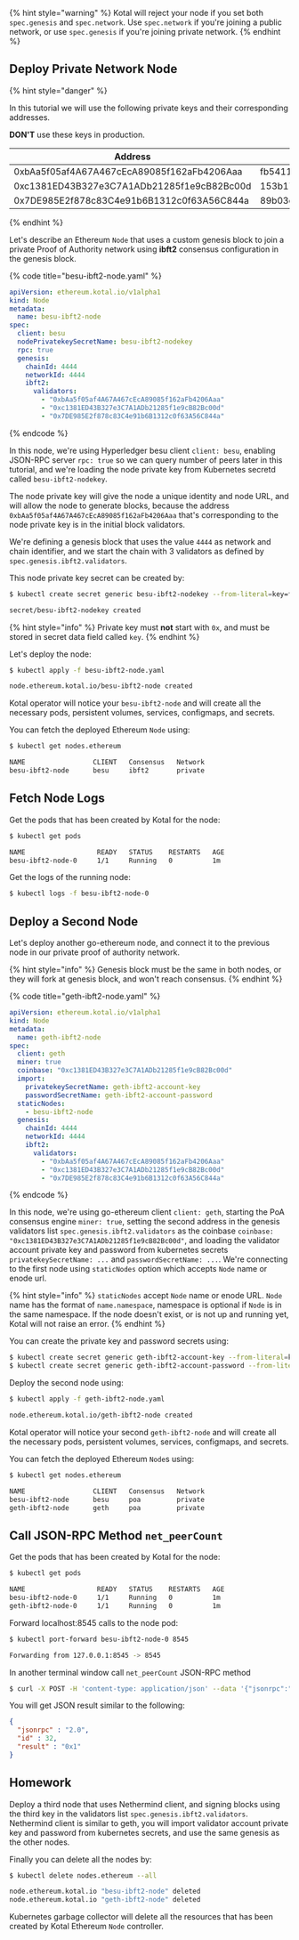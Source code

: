 
{% hint style="warning" %}
Kotal will reject your node if you set both `spec.genesis` and `spec.network`. Use `spec.network` if you're joining a public network, or use `spec.genesis` if you're joining private network.
{% endhint %}

## Deploy Private Network Node

{% hint style="danger" %}

In this tutorial we will use the following private keys and their corresponding addresses. 

**DON'T** use these keys in production.

| Address                                    | Private Key                                                      |
| ------------------------------------------ | ---------------------------------------------------------------- |
| 0xbAa5f05af4A67A467cEcA89085f162aFb4206Aaa | fb5411342ae51291447515c89bcf6a057e3dbd0b51e060c45cb73406c38f851d |
| 0xc1381ED43B327e3C7A1ADb21285f1e9cB82Bc00d | 153b174f5e9948ae4678baed54f88244cc9c39d56b9f17ecef93d7ede633f56b |
| 0x7DE985E2f878c83C4e91b6B1312c0f63A56C844a | 89b03c4de62d61be16d22e09c8a48929a9bccd11fa6b37809cfef290292bcba3 |

{% endhint %}

Let's describe an Ethereum `Node` that uses a custom genesis block to join a private Proof of Authority network using **ibft2** consensus configuration in the genesis block.

{% code title="besu-ibft2-node.yaml" %}
```yaml
apiVersion: ethereum.kotal.io/v1alpha1
kind: Node
metadata:
  name: besu-ibft2-node
spec:
  client: besu
  nodePrivatekeySecretName: besu-ibft2-nodekey
  rpc: true
  genesis:
    chainId: 4444
    networkId: 4444
    ibft2:
      validators:
        - "0xbAa5f05af4A67A467cEcA89085f162aFb4206Aaa"
        - "0xc1381ED43B327e3C7A1ADb21285f1e9cB82Bc00d"
        - "0x7DE985E2f878c83C4e91b6B1312c0f63A56C844a"
```
{% endcode %}

In this node, we're using Hyperledger besu client `client: besu`, enabling JSON-RPC server `rpc: true` so we can query number of peers later in this tutorial, and we're loading the node private key from Kubernetes secretd called `besu-ibft2-nodekey`.

The node private key will give the node a unique identity and node URL, and will allow the node to generate blocks, because the address `0xbAa5f05af4A67A467cEcA89085f162aFb4206Aaa` that's corresponding to the node private key is in the initial block validators.

We're defining a genesis block that uses the value `4444` as network and chain identifier, and we start the chain with 3 validators as defined by `spec.genesis.ibft2.validators`.

This node private key secret can be created by:

```bash
$ kubectl create secret generic besu-ibft2-nodekey --from-literal=key=fb5411342ae51291447515c89bcf6a057e3dbd0b51e060c45cb73406c38f851d

secret/besu-ibft2-nodekey created
```

{% hint style="info" %}
Private key must **not** start with `0x`, and must be stored in secret data field called `key`.
{% endhint %}

Let's deploy the node:

```bash
$ kubectl apply -f besu-ibft2-node.yaml

node.ethereum.kotal.io/besu-ibft2-node created
```

Kotal operator will notice your `besu-ibft2-node` and will create all the necessary pods, persistent volumes, services, configmaps, and secrets.

You can fetch the deployed Ethereum `Node` using:

```bash
$ kubectl get nodes.ethereum

NAME                 CLIENT   Consensus   Network
besu-ibft2-node      besu     ibft2       private
```

## Fetch Node Logs

Get the pods that has been created by Kotal for the node:

```bash
$ kubectl get pods

NAME                  READY   STATUS    RESTARTS   AGE
besu-ibft2-node-0     1/1     Running   0          1m
```

Get the logs of the running node:

```bash
$ kubectl logs -f besu-ibft2-node-0
```

## Deploy a Second Node

Let's deploy another go-ethereum node, and connect it to the previous node in our private proof of authority network.

{% hint style="info" %}
Genesis block must be the same in both nodes, or they will fork at genesis block, and won't reach consensus.
{% endhint %}

{% code title="geth-ibft2-node.yaml" %}
```yaml
apiVersion: ethereum.kotal.io/v1alpha1
kind: Node
metadata:
  name: geth-ibft2-node
spec:
  client: geth
  miner: true
  coinbase: "0xc1381ED43B327e3C7A1ADb21285f1e9cB82Bc00d"
  import:
    privatekeySecretName: geth-ibft2-account-key
    passwordSecretName: geth-ibft2-account-password
  staticNodes:
    - besu-ibft2-node
  genesis:
    chainId: 4444
    networkId: 4444
    ibft2:
      validators:
        - "0xbAa5f05af4A67A467cEcA89085f162aFb4206Aaa"
        - "0xc1381ED43B327e3C7A1ADb21285f1e9cB82Bc00d"
        - "0x7DE985E2f878c83C4e91b6B1312c0f63A56C844a"
```
{% endcode %}

In this node, we're using go-ethereum client `client: geth`, starting the PoA consensus engine `miner: true`, setting the second address in the genesis validators list `spec.genesis.ibft2.validators` as the coinbase `coinbase: "0xc1381ED43B327e3C7A1ADb21285f1e9cB82Bc00d"`, and loading the validator account private key and password from kubernetes secrets `privatekeySecretName: ...` and `passwordSecretName: ...`. We're connecting to the first node using `staticNodes` option which accepts `Node` name or enode url.

{% hint style="info" %}
`staticNodes` accept `Node` name or enode URL. `Node` name has the format of `name.namespace`, namespace is optional if `Node` is in the same namespace. If the node doesn't exist, or is not up and running yet, Kotal will not raise an error.
{% endhint %}

You can create the private key and password secrets using:

```bash
$ kubectl create secret generic geth-ibft2-account-key --from-literal=key=153b174f5e9948ae4678baed54f88244cc9c39d56b9f17ecef93d7ede633f56b
$ kubectl create secret generic geth-ibft2-account-password --from-literal=password=s3cr3t
```

Deploy the second node using:

```bash
$ kubectl apply -f geth-ibft2-node.yaml

node.ethereum.kotal.io/geth-ibft2-node created
```

Kotal operator will notice your second `geth-ibft2-node` and will create all the necessary pods, persistent volumes, services, configmaps, and secrets.

You can fetch the deployed Ethereum `Node`s using:

```bash
$ kubectl get nodes.ethereum

NAME                 CLIENT   Consensus   Network
besu-ibft2-node      besu     poa         private
geth-ibft2-node      geth     poa         private
```

## Call JSON-RPC Method `net_peerCount`

Get the pods that has been created by Kotal for the node:

```bash
$ kubectl get pods

NAME                  READY   STATUS    RESTARTS   AGE
besu-ibft2-node-0     1/1     Running   0          1m
geth-ibft2-node-0     1/1     Running   0          1m
```

Forward localhost:8545 calls to the node pod:

```bash
$ kubectl port-forward besu-ibft2-node-0 8545

Forwarding from 127.0.0.1:8545 -> 8545
```

In another terminal window call `net_peerCount` JSON-RPC method

```bash
$ curl -X POST -H 'content-type: application/json' --data '{"jsonrpc":"2.0","method":"net_peerCount","params":[],"id":32}' http://127.0.0.1:8545
```

You will get JSON result similar to the following:

```JSON
{
  "jsonrpc" : "2.0",
  "id" : 32,
  "result" : "0x1"
}
```

## Homework

Deploy a third node that uses Nethermind client, and signing blocks using the third key in the validators list `spec.genesis.ibft2.validators`. Nethermind client is similar to geth, you will import validator account private key and password from kubernetes secrets, and use the same genesis as the other nodes.


Finally you can delete all the nodes by:

```bash
$ kubectl delete nodes.ethereum --all

node.ethereum.kotal.io "besu-ibft2-node" deleted
node.ethereum.kotal.io "geth-ibft2-node" deleted
```

Kubernetes garbage collector will delete all the resources that has been created by Kotal Ethereum `Node` controller.

